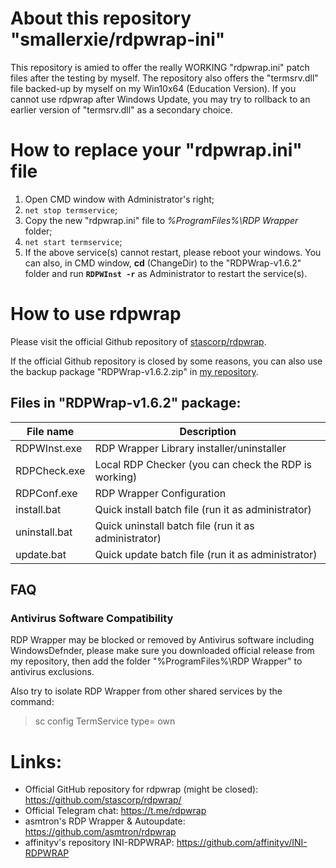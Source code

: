 # About this repository "smallerxie/rdpwrap-ini"
This repository is amied to offer the really WORKING "rdpwrap.ini" patch files after the testing by myself.
The repository also offers the "termsrv.dll" file backed-up by myself on my Win10x64 (Education Version). If you cannot use rdpwrap after Windows Update, you may try to rollback to an earlier version of "termsrv.dll" as a secondary choice.

# How to replace your "rdpwrap.ini" file
1. Open CMD window with Administrator's right; 
2. `net stop termservice`; 
3. Copy the new "rdpwrap.ini" file to *%ProgramFiles%\RDP Wrapper* folder; 
4. `net start termservice`; 
5. If the above service(s) cannot restart, please reboot your windows. You can also, in CMD window, **cd** (ChangeDir) to the "RDPWrap-v1.6.2" folder and run **`RDPWInst -r`** as Administrator to restart the service(s).

# How to use rdpwrap
Please visit the official Github repository of [stascorp/rdpwrap](https://github.com/stascorp/rdpwrap/).

If the official Github repository is closed by some reasons, you can also use the backup package "RDPWrap-v1.6.2.zip" in [my repository](https://github.com/smallerxie/rdpwrap-ini-dll/tree/master/RDP%20Wrapper%20Library).

## Files in "RDPWrap-v1.6.2" package:

File name|Description
---|---
RDPWInst.exe | RDP Wrapper Library installer/uninstaller
RDPCheck.exe | Local RDP Checker (you can check the RDP is working)
RDPConf.exe | RDP Wrapper Configuration
install.bat | Quick install batch file (run it as administrator)
uninstall.bat | Quick uninstall batch file (run it as administrator)
update.bat | Quick update batch file (run it as administrator)

## FAQ
### Antivirus Software Compatibility
RDP Wrapper may be blocked or removed by Antivirus software including WindowsDefnder, please make sure you downloaded official release from my repository, then add the folder "%ProgramFiles%\RDP Wrapper" to antivirus exclusions. 

Also try to isolate RDP Wrapper from other shared services by the command:
>sc config TermService type= own

# Links:
- Official GitHub repository for rdpwrap (might be closed):
https://github.com/stascorp/rdpwrap/
- Official Telegram chat:
https://t.me/rdpwrap
- asmtron's RDP Wrapper & Autoupdate: 
https://github.com/asmtron/rdpwrap
- affinityv's repository INI-RDPWRAP: 
https://github.com/affinityv/INI-RDPWRAP
